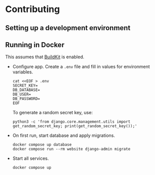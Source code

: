 # Contributing

## Setting up a development environment

## Running in Docker

This assumes that [BuildKit](https://docs.docker.com/develop/develop-images/build_enhancements/) is enabled.

- Configure app. Create a `.env` file and fill in values for environment variables.

  ```
  cat <<EOF > .env
  SECRET_KEY=
  DB_DATABASE=
  DB_USER=
  DB_PASSWORD=
  EOF
  ```

  To generate a random secret key, use:

  ```
  python3 -c 'from django.core.management.utils import get_random_secret_key; print(get_random_secret_key());'
  ```

- On first run, start database and apply migrations.

  ```
  docker compose up database
  docker compose run --rm website django-admin migrate
  ```

- Start all services.

  ```
  docker compose up
  ```
